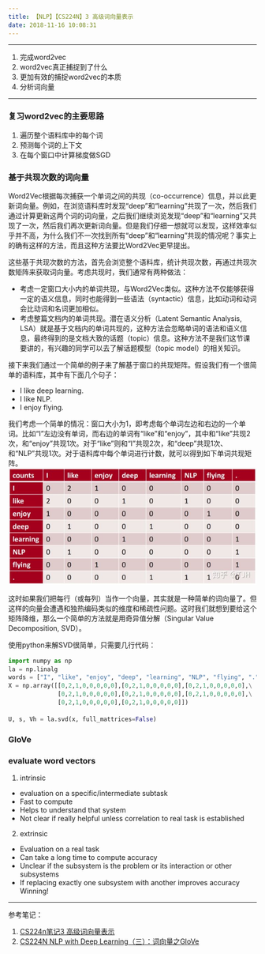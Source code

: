 ```yaml
---
title: 【NLP】【CS224N】3 高级词向量表示
date: 2018-11-16 10:08:31
---
```



---

1. 完成word2vec
2. word2vec真正捕捉到了什么
3. 更加有效的捕捉word2vec的本质
4. 分析词向量

---
### 复习word2vec的主要思路

1. 遍历整个语料库中的每个词
2. 预测每个词的上下文
3. 在每个窗口中计算梯度做SGD

### 基于共现次数的词向量
Word2Vec根据每次捕获一个单词之间的共现（co-occurrence）信息，并以此更新词向量。例如，在浏览语料库时发现“deep”和“learning”共现了一次，然后我们通过计算更新这两个词的词向量，之后我们继续浏览发现“deep”和“learning”又共现了一次，然后我们再次更新词向量。但是我们仔细一想就可以发现，这样效率似乎并不高，为什么我们不一次找到所有“deep”和“learning”共现的情况呢？事实上的确有这样的方法，而且这种方法要比Word2Vec更早提出。

这些基于共现次数的方法，首先会浏览整个语料库，统计共现次数，再通过共现次数矩阵来获取词向量。考虑共现时，我们通常有两种做法：

* 考虑一定窗口大小内的单词共现，与Word2Vec类似。这种方法不仅能够获得一定的语义信息，同时也能得到一些语法（syntactic）信息，比如动词和动词会比动词和名词更加相似。
* 考虑整篇文档内的单词共现。潜在语义分析（Latent Semantic Analysis, LSA）就是基于文档内的单词共现的，这种方法会忽略单词的语法和语义信息，最终得到的是文档大致的话题（topic）信息。这种方法不是我们这节课要讲的，有兴趣的同学可以去了解话题模型（topic model）的相关知识。

接下来我们通过一个简单的例子来了解基于窗口的共现矩阵。假设我们有一个很简单的语料库，其中有下面几个句子：

* I like deep learning.
* I like NLP.
* I enjoy flying.

我们考虑一个简单的情况：窗口大小为1，即考虑每个单词左边和右边的一个单词。比如“I”左边没有单词，而右边的单词有“like”和“enjoy”，其中和“like”共现2次，和“enjoy”共现1次。对于“like”则和“I”共现2次，和“deep”共现1次、和“NLP”共现1次。对于语料库中每个单词进行计数，就可以得到如下单词共现矩阵。
![co-occurrence](/images/DL-images/co-occurrence.jpg)

这时如果我们把每行（或每列）当作一个向量，其实就是一种简单的词向量了。但这样的向量会遭遇和独热编码类似的维度和稀疏性问题。这时我们就想到要给这个矩阵降维，那么一个简单的方法就是用奇异值分解（Singular Value Decomposition, SVD）。

使用python来解SVD很简单，只需要几行代码：
```python
import numpy as np
la = np.linalg
words = ["I", "like", "enjoy", "deep", "learning", "NLP", "flying", "."]
X = np.array([[0,2,1,0,0,0,0,0],[0,2,1,0,0,0,0,0],[0,2,1,0,0,0,0,0],\
              [0,2,1,0,0,0,0,0],[0,2,1,0,0,0,0,0],[0,2,1,0,0,0,0,0],\
              [0,2,1,0,0,0,0,0],[0,2,1,0,0,0,0,0]])

U, s, Vh = la.svd(x, full_mattrices=False)
```


### GloVe

### evaluate word vectors
1. intrinsic
* evaluation on a specific/intermediate subtask
* Fast	to	compute
* Helps	to	understand	that	system
* Not	clear	if	really	helpful	unless	correlation	to	real	task	is	established
2. extrinsic
* Evaluation	on	a	real	task
* Can	take	a	long	time	to	compute	accuracy
* Unclear	if	the	subsystem	is	the	problem	or	its	interaction	or	other subsystems
* If	replacing	exactly	one	subsystem	with	another	improves	accuracy Winning!



---
参考笔记：  
1. [CS224n笔记3 高级词向量表示](http://www.hankcs.com/nlp/cs224n-advanced-word-vector-representations.html)  
2. [CS224N NLP with Deep Learning（三）：词向量之GloVe](https://zhuanlan.zhihu.com/p/50543888)  
